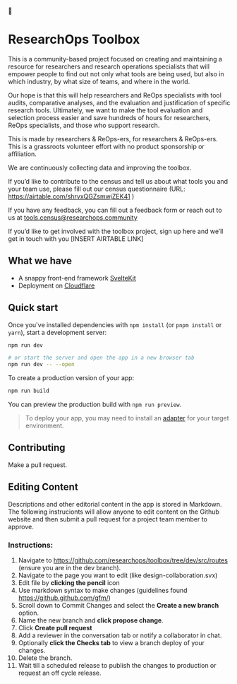 
🧰


# ResearchOps Toolbox

This is a community-based project focused on creating and maintaining a resource for researchers and research operations specialists that will empower people to find out not only what tools are being used, but also in which industry, by what size of teams, and where in the world.

Our hope is that this will help researchers and ReOps specialists with tool audits, comparative analyses, and the evaluation and justification of specific research tools. Ultimately, we want to make the tool evaluation and selection process easier and save hundreds of hours for researchers, ReOps specialists, and those who support research.

This is made by researchers & ReOps-ers, for researchers & ReOps-ers. This is a grassroots volunteer effort with no product sponsorship or affiliation. 

We are continuously collecting data and improving the toolbox. 

If you’d like to contribute to the census and tell us about what tools you and your team use, please fill out our census questionnaire (URL: https://airtable.com/shrvxQGZsmwjZEK41 )

If you have any feedback, you can fill out a feedback form or reach out to us at tools.census@researchops.community

If you’d like to get involved with the toolbox project, sign up here and we’ll get in touch with you [INSERT AIRTABLE LINK]

## What we have

- A snappy front-end framework [SvelteKit](https://kit.svelte.dev/)
- Deployment on [Cloudflare](https://www.cloudflare.com/)
    


## Quick start

Once you've installed dependencies with `npm install` (or `pnpm install` or `yarn`), start a development server:

```bash
npm run dev

# or start the server and open the app in a new browser tab
npm run dev -- --open
```

To create a production version of your app:

```bash
npm run build
```

You can preview the production build with `npm run preview`.

> To deploy your app, you may need to install an [adapter](https://kit.svelte.dev/docs/adapters) for your target environment.
## Contributing

Make a pull request.


## Editing Content

Descriptions and other editorial content in the app is stored in Markdown. The following instrucionts will allow anyone to edit content on the Github website and then submit a pull request for a project team member to approve.

### Instructions:
1. Navigate to https://github.com/researchops/toolbox/tree/dev/src/routes (ensure you are in the dev branch).
2. Navigate to the page you want to edit (like design-collaboration.svx)
3. Edit file by **clicking the pencil** icon
4. Use markdown syntax to make changes (guidelines found https://github.github.com/gfm/)
5. Scroll down to Commit Changes and select the **Create a new branch** option. 
6. Name the new branch and **click propose change**.
7. Click **Create pull request**
8. Add a reviewer in the conversation tab or notify a collaborator in chat.
9. Optionally **click the Checks tab** to view a branch deploy of your changes.
10. Delete the branch.
11. Wait till a scheduled release to publish the changes to production or request an off cycle release. 

